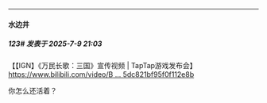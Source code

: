﻿
*****

####  水边井  
##### 123#       发表于 2025-7-9 21:03

【【IGN】《万民长歌：三国》宣传视频 | TapTap游戏发布会】 [https://www.bilibili.com/video/B ... 5dc821bf95f0f112e8b](https://www.bilibili.com/video/BV1RmG4zEEPL/?share_source=copy_web&amp;vd_source=402b6913c4d755dc821bf95f0f112e8b)

你怎么还活着？

